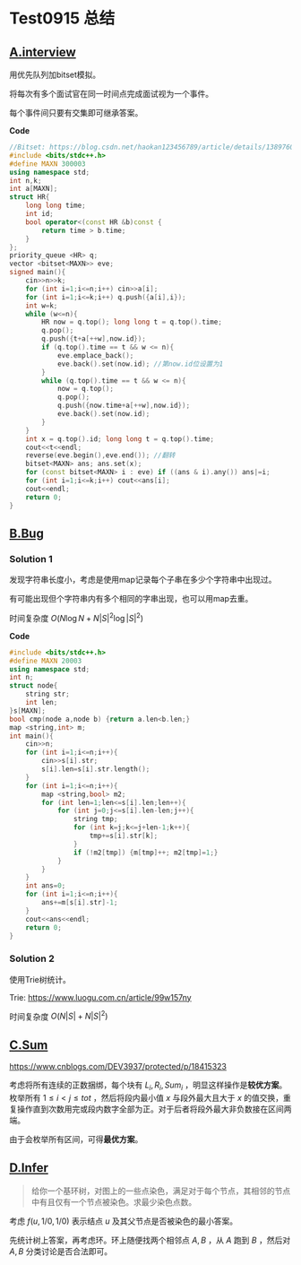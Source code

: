 # Test0915 总结

## [A.interview](https://www.luogu.com.cn/problem/P10277)

用优先队列加bitset模拟。

将每次有多个面试官在同一时间点完成面试视为一个事件。

每个事件间只要有交集即可继承答案。

**Code**

```c++
//Bitset: https://blog.csdn.net/haokan123456789/article/details/138976064
#include <bits/stdc++.h>
#define MAXN 300003
using namespace std;
int n,k;
int a[MAXN];
struct HR{
    long long time;
    int id;
    bool operator<(const HR &b)const {
        return time > b.time;
    } 
};
priority_queue <HR> q; 
vector <bitset<MAXN>> eve; 
signed main(){
    cin>>n>>k;
    for (int i=1;i<=n;i++) cin>>a[i];
    for (int i=1;i<=k;i++) q.push({a[i],i});
    int w=k;
    while (w<=n){
        HR now = q.top(); long long t = q.top().time;
        q.pop();
        q.push({t+a[++w],now.id});
        if (q.top().time == t && w <= n){
            eve.emplace_back();
            eve.back().set(now.id); //第now.id位设置为1
        }
        while (q.top().time == t && w <= n){
            now = q.top();
            q.pop();
            q.push({now.time+a[++w],now.id});
            eve.back().set(now.id);
        }
    }
    int x = q.top().id; long long t = q.top().time;
    cout<<t<<endl;
    reverse(eve.begin(),eve.end()); //翻转
    bitset<MAXN> ans; ans.set(x);
    for (const bitset<MAXN> i : eve) if ((ans & i).any()) ans|=i;
    for (int i=1;i<=k;i++) cout<<ans[i];
    cout<<endl;
    return 0;
}
```

##  [B.Bug](https://www.luogu.com.cn/problem/P4421)

### Solution 1

发现字符串长度小，考虑是使用map记录每个子串在多少个字符串中出现过。

有可能出现但个字符串内有多个相同的字串出现，也可以用map去重。

时间复杂度 $O(N\log N + N {|S|}^{2}\log{|S|}^{2})$

**Code**

```c++
#include <bits/stdc++.h>
#define MAXN 20003
using namespace std;
int n;
struct node{
    string str;
    int len;
}s[MAXN];
bool cmp(node a,node b) {return a.len<b.len;}
map <string,int> m;
int main(){
    cin>>n;
    for (int i=1;i<=n;i++){
        cin>>s[i].str;
        s[i].len=s[i].str.length();
    }
    for (int i=1;i<=n;i++){
        map <string,bool> m2;
        for (int len=1;len<=s[i].len;len++){
            for (int j=0;j<=s[i].len-len;j++){
                string tmp;
                for (int k=j;k<=j+len-1;k++){
                    tmp+=s[i].str[k];
                }
                if (!m2[tmp]) {m[tmp]++; m2[tmp]=1;}
            }
        }
    }
    int ans=0;
    for (int i=1;i<=n;i++){
        ans+=m[s[i].str]-1;
    }
    cout<<ans<<endl;
    return 0;
}
```

### Solution 2

使用Trie树统计。

Trie: https://www.luogu.com.cn/article/99w157ny

时间复杂度 $O(N|S|+N{|S|}^{2})$

## [C.Sum](https://codeforces.com/contest/425/problem/A)

https://www.cnblogs.com/DEV3937/protected/p/18415323

考虑将所有连续的正数捆绑，每个块有 $L_i,R_i,Sum_i$ ，明显这样操作是**较优方案**。枚举所有 $1\leq i<j\leq tot$ ，然后将段内最小值 $x$ 与段外最大且大于 $x$ 的值交换，重复操作直到次数用完或段内数字全部为正。对于后者将段外最大非负数接在区间两端。

由于会枚举所有区间，可得**最优方案**。

## [D.Infer](https://www.luogu.com.cn/problem/P7929)

> 给你一个基环树，对图上的一些点染色，满足对于每个节点，其相邻的节点中有且仅有一个节点被染色。求最少染色点数。

考虑 $f(u,1/0,1/0)$ 表示结点 $u$ 及其父节点是否被染色的最小答案。

先统计树上答案，再考虑环。环上随便找两个相邻点 $A,B$ ，从 $A$ 跑到 $B$ ，然后对 $A,B$ 分类讨论是否合法即可。